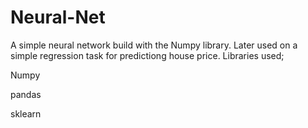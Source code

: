 # Neural-Net
A simple neural network build with the Numpy library.
Later used on a simple regression task for predictiong house price.
Libraries used;

Numpy

pandas

sklearn
